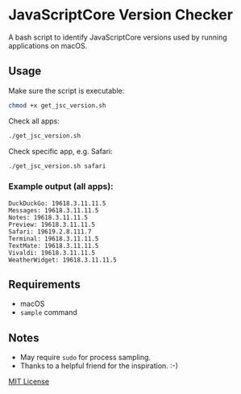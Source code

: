 # JavaScriptCore Version Checker

A bash script to identify JavaScriptCore versions used by running applications on macOS.

## Usage

Make sure the script is executable:
```bash
chmod +x get_jsc_version.sh
```

Check all apps:
```bash
./get_jsc_version.sh
```

Check specific app, e.g. Safari:
```bash
./get_jsc_version.sh safari
```

### Example output (all apps):

```                                                                                                                               
DuckDuckGo: 19618.3.11.11.5
Messages: 19618.3.11.11.5
Notes: 19618.3.11.11.5
Preview: 19618.3.11.11.5
Safari: 19619.2.8.111.7
Terminal: 19618.3.11.11.5
TextMate: 19618.3.11.11.5
Vivaldi: 19618.3.11.11.5
WeatherWidget: 19618.3.11.11.5
```

## Requirements

- macOS
- `sample` command

## Notes

- May require `sudo` for process sampling.
- Thanks to a helpful friend for the inspiration. :-)

[MIT License](LICENSE)
